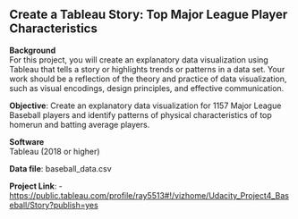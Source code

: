 ## Create a Tableau Story: Top Major League Player Characteristics

**Background**  
For this project, you will create an explanatory data visualization using Tableau that tells a story or highlights trends or patterns in a data set. Your work should be a reflection of the theory and practice of data visualization, such as visual encodings, design principles, and effective communication.  

**Objective**: Create an explanatory data visualization for 1157 Major League Baseball players and identify patterns of physical characteristics of top homerun and batting average players.  


**Software**  
Tableau (2018 or higher)   
  
**Data file**:  baseball_data.csv  
  
**Project Link**: - https://public.tableau.com/profile/ray5513#!/vizhome/Udacity_Project4_Baseball/Story?publish=yes  


